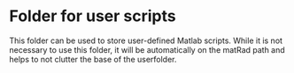 # Folder for user scripts

This folder can be used to store user-defined Matlab scripts. While it is not necessary to use this folder, it will be automatically on the matRad path and helps to not clutter the base of the userfolder.